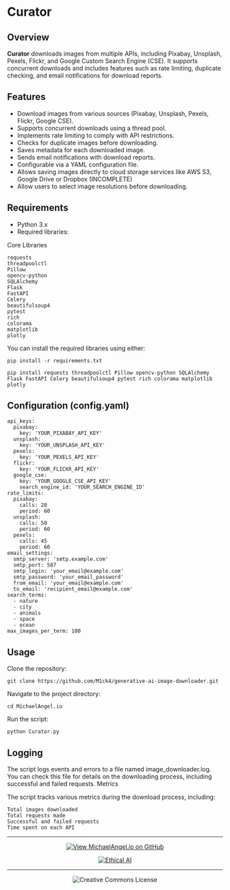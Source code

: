
# Curator

## Overview

**Curator** downloads images from multiple APIs, including Pixabay, Unsplash, Pexels, Flickr, and Google Custom Search Engine (CSE). It supports concurrent downloads and includes features such as rate limiting, duplicate checking, and email notifications for download reports.


## Features

- Download images from various sources (Pixabay, Unsplash, Pexels, Flickr, Google CSE).
- Supports concurrent downloads using a thread pool.
- Implements rate limiting to comply with API restrictions.
- Checks for duplicate images before downloading.
- Saves metadata for each downloaded image.
- Sends email notifications with download reports.
- Configurable via a YAML configuration file.
- Allows saving images directly to cloud storage services like AWS S3, Google Drive or Dropbox (INCOMPLETE)
- Allow users to select image resolutions before downloading.

## Requirements

- Python 3.x
- Required libraries: 

Core Libraries

    requests
    threadpoolctl
    Pillow
    opencv-python
    SQLAlchemy
    Flask
    FastAPI
    Celery
    beautifulsoup4
    pytest
    rich
    colorama
    matplotlib
    plotly
  
You can install the required libraries using either:

    pip install -r requirements.txt

```
pip install requests threadpoolctl Pillow opencv-python SQLAlchemy Flask FastAPI Celery beautifulsoup4 pytest rich colorama matplotlib plotly

```
## Configuration (config.yaml)

```
api_keys:
  pixabay:
    key: 'YOUR_PIXABAY_API_KEY'
  unsplash:
    key: 'YOUR_UNSPLASH_API_KEY'
  pexels:
    key: 'YOUR_PEXELS_API_KEY'
  flickr:
    key: 'YOUR_FLICKR_API_KEY'
  google_cse:
    key: 'YOUR_GOOGLE_CSE_API_KEY'
    search_engine_id: 'YOUR_SEARCH_ENGINE_ID'
rate_limits:
  pixabay:
    calls: 20
    period: 60
  unsplash:
    calls: 50
    period: 60
  pexels:
    calls: 45
    period: 60
email_settings:
  smtp_server: 'smtp.example.com'
  smtp_port: 587
  smtp_login: 'your_email@example.com'
  smtp_password: 'your_email_password'
  from_email: 'your_email@example.com'
  to_email: 'recipient_email@example.com'
search_terms:
  - nature
  - city
  - animals
  - space
  - ocean
max_images_per_term: 100
```

## Usage

Clone the repository:

    git clone https://github.com/M1ck4/generative-ai-image-downloader.git

Navigate to the project directory:

    cd MichaelAngel.io

Run the script:

    python Curator.py

## Logging

The script logs events and errors to a file named image_downloader.log. You can check this file for details on the downloading process, including successful and failed requests.
Metrics

The script tracks various metrics during the download process, including:

    Total images downloaded
    Total requests made
    Successful and failed requests
    Time spent on each API

<div align="center">

---

[![View MichaelAngel.io on GitHub](https://img.shields.io/badge/GitHub-View%20MichaelAngel.io-blue?logo=github)](https://github.com/M1ck4/MichaelAngel.io)

[![Ethical AI](https://img.shields.io/badge/Ethical%20AI-Priority-orange.svg)](https://github.com/M1ck4/MichaelAngel.io/blob/main/docs/the_codex/AI_Artisians_FAQ.md) 

---

![Creative Commons License](https://img.shields.io/badge/License-CC%20BY--NC--SA%204.0-lightgrey?style=for-the-badge&logo=creative-commons&logoColor=white)
</div>
